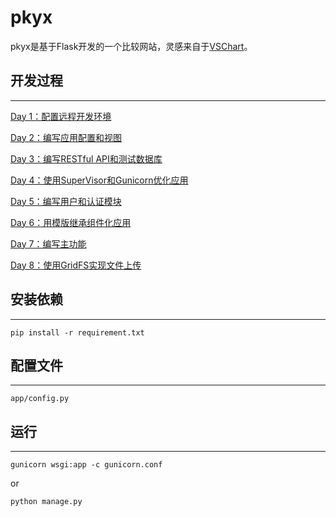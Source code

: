 # pkyx

pkyx是基于Flask开发的一个比较网站，灵感来自于[VSChart](http://vschart.com)。

## 开发过程
---

[Day 1：配置远程开发环境](http://livevilwt.me/blog/article/57/)

[Day 2：编写应用配置和视图](http://livevilwt.me/blog/article/58/)

[Day 3：编写RESTful API和测试数据库](http://livevilwt.me/blog/article/59/)

[Day 4：使用SuperVisor和Gunicorn优化应用](http://livevilwt.me/blog/article/60/)

[Day 5：编写用户和认证模块](http://livevilwt.me/blog/article/61/)

[Day 6：用模版继承组件化应用](http://livevilwt.me/blog/article/62/)

[Day 7：编写主功能](http://livevilwt.me/blog/article/63/)

[Day 8：使用GridFS实现文件上传](http://livevilwt.me/blog/article/64/)

## 安装依赖
---

`
pip install -r requirement.txt
`


## 配置文件
---

```
app/config.py
```

## 运行
---

`
gunicorn wsgi:app -c gunicorn.conf
`

or

`
python manage.py
`
